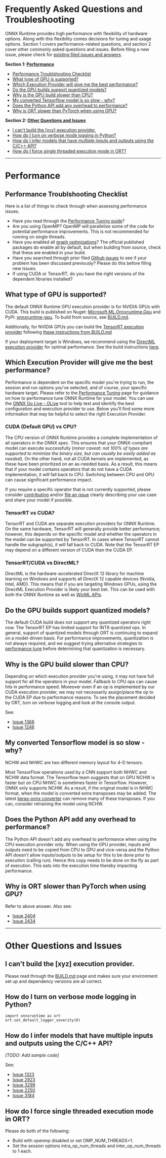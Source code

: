 # Frequently Asked Questions and Troubleshooting

ONNX Runtime provides high performance with flexibility of hardware options. Along with this flexibility comes decisions for tuning and usage options. Section 1 covers performance-related questions, and section 2 cover other commonly asked questions and issues. Before filing a new issue, please check for [existing filed issues and answers](https://github.com/microsoft/onnxruntime/issues).

**Section 1: [Performance](#performance)**
* [Performance Troublshooting Checklist](#performance-troubleshooting-checklist)
* [What type of GPU is supported?](#What-type-of-GPU-is-supported)
* [Which Execution Provider will give me the best performance?](#Which-Execution-Provider-will-give-me-the-best-performance?)
* [Do the GPU builds support quantized models?](#Do-the-GPU-builds-support-quantized-models)
* [Why is the GPU build slower than CPU?](#Why-is-the-GPU-build-slower-than-CPU)
* [My converted Tensorflow model is so slow - why?](#My-converted-Tensorflow-model-is-so-slow-why)
* [Does the Python API add any overhead to performance?](#Does-the-Python-API-add-any-overhead-to-performance)
* [Why is ORT slower than PyTorch when using GPU?](#Why-is-ORT-slower-than-PyTorch-when-using-GPU)


**Section 2: [Other Questions and Issues](#other-questions-and-issues)**
* [I can't build the [xyz] execution provider.](#I-cant-build-the-xyz-execution-provider)
* [How do I turn on verbose mode logging in Python?](#How-do-I-turn-on-verbose-mode-logging-in-Python)
* [How do I infer models that have multiple inputs and outputs using the C/C++ API?](#How-do-I-infer-models-that-have-multiple-inputs-and-outputs-using-the-CC-API)
* [How do I force single threaded execution mode in ORT?](#How-do-I-force-single-threaded-execution-mode-in-ORT)

***
# Performance 

## Performance Troublshooting Checklist
Here is a list of things to check through when assessing performance issues.
* Have you read through the [Performance Tuning guide](./ONNX_Runtime_Perf_Tuning.md)?
* Are you using OpenMP? OpenMP will parallelize some of the code for potential performance improvements. This is not recommended for running on single threads.
* Have you enabled all [graph optimizations](./ONNX_Runtime_Graph_Optimizations.md)? The official published packages do enable all by default, but when building from source, check that these are enabled in your build.
* Have you searched through prior filed [Github issues](https://github.com/microsoft/onnxruntime/issues) to see if your problem has been discussed previously? Please do this before filing new issues.
* If using CUDA or TensorRT, do you have the right versions of the dependent libraries installed? 

## What type of GPU is supported? 
The default ONNX Runtime GPU execution provider is for NVIDIA GPUs with CUDA. This build is published on Nuget: [Microsoft.ML.Onnxruntime.Gpu](https://www.nuget.org/packages/Microsoft.ML.OnnxRuntime.gpu) and PyPi: [onnxruntime-gpu](https://pypi.org/project/onnxruntime-gpu). To build from source, see [BUILD.md](https://github.com/microsoft/onnxruntime/blob/master/BUILD.md#cuda). 

Additionally, for NVIDIA GPUs you can build the [TensorRT execution provider](./execution_providers/TensorRT-ExecutionProvider.md) following [these instructions from BUILD.md](./../BUILD.md#tensorrt)

If your deployment target is Windows, we recommend using the [DirectML execution provider](./execution_providers/DirectML-ExecutionProvider.md) for optimal performance.  See the build instructions [here](./../BUILD.md#directml).

## Which Execution Provider will give me the best performance? 
Performance is dependent on the specific model you're trying to run, the session and run options you've selected, and of course, your specific hardware target. Please refer to the [Performance Tuning](./ONNX_Runtime_Perf_Tuning.md) page for guidance on how to performance tune ONNX Runtime for your model. You can use the [ONNX Go Live - OLive](https://github.com/microsoft/OLive) tool to help test and identify the best configuration and execution provider to use.  Below you'll find some more information that may be helpful to select the right Execution Provider.

### CUDA (Default GPU) vs CPU?
The CPU version of ONNX Runtime provides a complete implementation of all operators in the ONNX spec. This ensures that your ONNX-compliant model can execute successfully (*minor caveat: not 100% of types are supported to minimize the binary size, but can usually be easily added as needed*). On the other hand, not all CUDA kernels are implemented, as these have been prioritized on an as-needed basis. As a result, this means that if your model contains operators that do not have a CUDA implementation, it will fall back to CPU. Switching between CPU and GPU can cause significant performance impact.

If you require a specific operator that is not currently supported, please consider [contributing](./../CONTRIBUTING.md) and/or [file an issue](https://github.com/microsoft/onnxruntime/issues) clearly describing your use case and share your model if possible. 

### TensorRT vs CUDA?
TensorRT and CUDA are separate execution providers for ONNX Runtime. On the same hardware, TensorRT will generally provide better performance; however, this depends on the specific model and whether the operators in the model can be supported by TensorRT. In cases where TensorRT cannot handle the subgraph(s), it will fall back to CUDA. Note that the TensorRT EP may depend on a different version of CUDA than the CUDA EP. 

### TensorRT/CUDA vs DirectML? 
DirectML is the hardware-accelerated DirectX 12 library for machine learning on Windows and supports all DirectX 12 capable devices (Nvidia, Intel, AMD). This means that if you are targeting Windows GPUs, using the DirectML Execution Provider is likely your best bet. This can be used with both the ONNX Runtime as well as [WinML APIs](./WinRT_API.md).

## Do the GPU builds support quantized models?
The default CUDA build does not support any quantized operators right now. The TensorRT EP has limited support for INT8 quantized ops. In general, support of quantized models through ORT is continuing to expand on a model-driven basis. For performance improvements, quantization is not always required, and we suggest trying alternative strategies to [performance tune](./ONNX_Runtime_Perf_Tuning.md) before determining that quantization is necessary.

## Why is the GPU build slower than CPU?
Depending on which execution provider you're using, it may not have full support for all the operators in your model. Fallback to CPU ops can cause hits in performance speed. Moreover even if an op is implemented by our CUDA execution provider, we may not necessarily assign/place the op to the CUDA EP due to performance reasons. To see the placement decided by ORT, turn on verbose logging and look at the console output.

See:
* [Issue 1368](https://github.com/microsoft/onnxruntime/issues/1368)
* [Issue 1246](https://github.com/microsoft/onnxruntime/issues/1246)

## My converted Tensorflow model is so slow - why?

NCHW and NHWC are two different memory layout for 4-D tensors.

Most TensorFlow operations used by a CNN support both NHWC and NCHW data format. The Tensorflow team suggests that on GPU NCHW is faster but on CPU NHWC is sometimes faster in Tensorflow. However, ONNX only supports NCHW. As a result, if the original model is in NHWC format, when the model is converted extra transposes may be added. The latest [keras-onnx converter](https://github.com/onnx/keras-onnx) can remove many of these transposes. If you can, consider retraining the model using NCHW.

## Does the Python API add any overhead to performance?
The Python API doesn't add any overhead to performance when using the CPU execution provider only. When using the GPU provider, inputs and outputs need to be copied from CPU to GPU and vice-versa and the Python API doesn't allow inputs/outputs to be setup for this to be done prior to execution (calling run). Hence this copy needs to be done on the fly as part of execution. This eats into the execution time thereby impacting performance.

## Why is ORT slower than PyTorch when using GPU?
Refer to above answer. Also see: 
* [Issue 2404](https://github.com/microsoft/onnxruntime/issues/2404#issuecomment-554593653)
* [Issue 2434](https://github.com/microsoft/onnxruntime/issues/2434)
***

# Other Questions and Issues

## I can't build the [xyz] execution provider.
Please read through the [BUILD.md](./../BUILD.md) page and makes sure your environment set up and dependency versions are all correct.

## How do I turn on verbose mode logging in Python?
```
import onnxruntime as ort
ort.set_default_logger_severity(0)
```

## How do I infer models that have multiple inputs and outputs using the C/C++ API?
*[TODO: Add sample code]*

See: 
* [Issue 1323](https://github.com/microsoft/onnxruntime/issues/1323)
* [Issue 2923](https://github.com/microsoft/onnxruntime/issues/2923)
* [Issue 3299](https://github.com/microsoft/onnxruntime/issues/3299)
* [Issue 2250](https://github.com/microsoft/onnxruntime/issues/2250)
* [Issue 3184](https://github.com/microsoft/onnxruntime/issues/3184)

## How do I force single threaded execution mode in ORT?
Please do both of the following:
* Build with openmp disabled or set OMP_NUM_THREADS=1.
* Set the session options intra_op_num_threads and inter_op_num_threads to 1 each.



